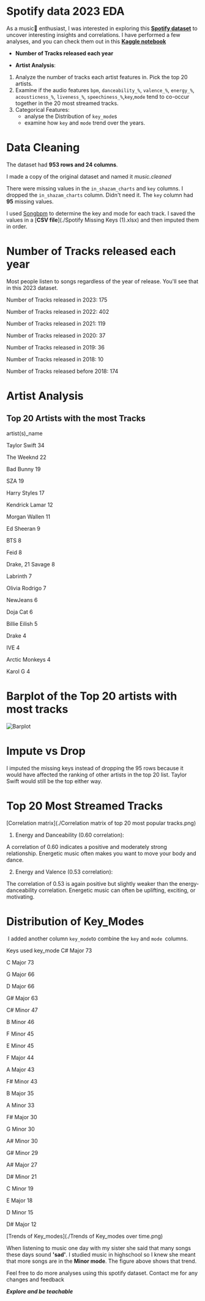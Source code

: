 # **Spotify data 2023 EDA**

As a music🎵 enthusiast, I was interested in exploring this **[Spotify dataset](https://www.kaggle.com/datasets/nelgiriyewithana/top-spotify-songs-2023)** to uncover interesting insights and correlations. I have performed a few analyses, and you can check them out in this **[Kaggle notebook](https://www.kaggle.com/code/wilfridawere/spotify-data-2023-eda)**

* **Number of Tracks released each year**

* **Artist Analysis**:
1. Analyze the number of tracks each artist features in. Pick the top 20 artists. 
1. Examine if the audio features `bpm`, `danceability_%`, `valence_%`, `energy_%`, `acousticness_%`, `liveness_%`, `speechiness_%`,`key`,`mode` tend to co-occur together in the 20 most streamed tracks.
1. Categorical Features: 
   * analyse the Distribution of `key_mode`s
   * examine how `key` and `mode` trend over the years.

# Data Cleaning

The dataset had **953 rows and 24 columns**.

I made a copy of the original dataset and named it *music.cleaned*

There were missing values in the `in_shazam_charts` and `key` columns. I dropped the `in_shazam_charts` column. Didn't need it. The `key` column had **95** missing values.

I used  [Songbpm](https://songbpm.com/) to determine the key and mode for each track. I saved the values in a [**CSV file**](./Spotify Missing Keys (1).xlsx) and then imputed them in order.

# Number of Tracks released each year

Most people listen to songs regardless of the year of release. You'll see that in this 2023 dataset.

Number of Tracks released in 2023: 175

Number of Tracks released in 2022: 402

Number of Tracks released in 2021: 119

Number of Tracks released in 2020: 37

Number of Tracks released in 2019: 36

Number of Tracks released in 2018: 10

Number of Tracks released before 2018: 174

# Artist Analysis

## Top 20 Artists with the most Tracks

artist(s)_name

Taylor Swift        34

The Weeknd          22

Bad Bunny           19

SZA                 19

Harry Styles        17

Kendrick Lamar      12

Morgan Wallen       11

Ed Sheeran           9

BTS                  8

Feid                 8

Drake, 21 Savage     8

Labrinth             7

Olivia Rodrigo       7

NewJeans             6

Doja Cat             6

Billie Eilish        5

Drake                4

IVE                  4

Arctic Monkeys       4

Karol G              4

# Barplot of the Top 20 artists with most tracks

![Barplot](/.Barplot%20of%20Top%2020%20artists%20with%20most%20tracks.png)

# Impute vs Drop

I imputed the missing keys instead of dropping the 95 rows because it would have affected the ranking of other artists in the top 20 list. Taylor Swift would still be the top either way.

# Top 20 Most Streamed Tracks

[Correlation matrix](./Correlation matrix of top 20 most popular tracks.png)

1. Energy and Danceability (0.60 correlation):

A correlation of 0.60 indicates a positive and moderately strong relationship.
Energetic music often makes you want to move your body and dance.

2. Energy and Valence (0.53 correlation):

The correlation of 0.53 is again positive but slightly weaker than the energy-danceability correlation.
Energetic music can often be uplifting, exciting, or motivating.

# Distribution of Key_Modes
​
I added another column `key_mode`to combine the `key` and `mode `columns.

Keys used key_mode
C# Major    73

C Major     73

G Major     66

D Major     66

G# Major    63

C# Minor    47

B Minor     46

F Minor     45

E Minor     45

F Major     44

A Major     43

F# Minor    43

B Major     35

A Minor     33

F# Major    30

G Minor     30

A# Minor    30

G# Minor    29

A# Major    27

D# Minor    21

C Minor     19

E Major     18

D Minor     15

D# Major    12

[Trends of Key_modes](./Trends of Key_modes over time.png)

When listening to music one day with my sister she said that many songs these days sound **'sad'**. I studied music in highschool so I knew she meant that more songs are in the **Minor mode**. The figure above shows that trend.

Feel free to do more analyses using this spotify dataset. Contact me for any changes and feedback

***Explore and be teachable***
